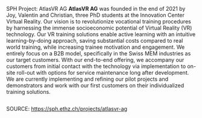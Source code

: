 SPH Project: AtlasVR AG
__AtlasVR AG__ was founded in the end of 2021 by Joy, Valentin and Christian, three PhD students at the Innovation Center Virtual Reality. Our vision is to revolutionize vocational training procedures by harnessing the immense socioeconomic potential of Virtual Reality (VR) technology. Our VR training solutions enable active learning with an intuitive learning-by-doing approach, saving substantial costs compared to real world training, while increasing trainee motivation and engagement. We entirely focus on a B2B model, specifically in the Swiss MEM industries as our target customers. With our end-to-end offering, we accompany our customers from initial contact with the technology via implementation to on-site roll-out with options for service maintenance long after development. We are currently implementing and refining our pilot projects and demonstrators and work with our first customers on their individualized training solutions.

<figure><img alt="" src="https://sph.ethz.ch/uploads/images/AtlasVR_Logo.png"/></figure>


SOURCE: https://sph.ethz.ch/projects/atlasvr-ag